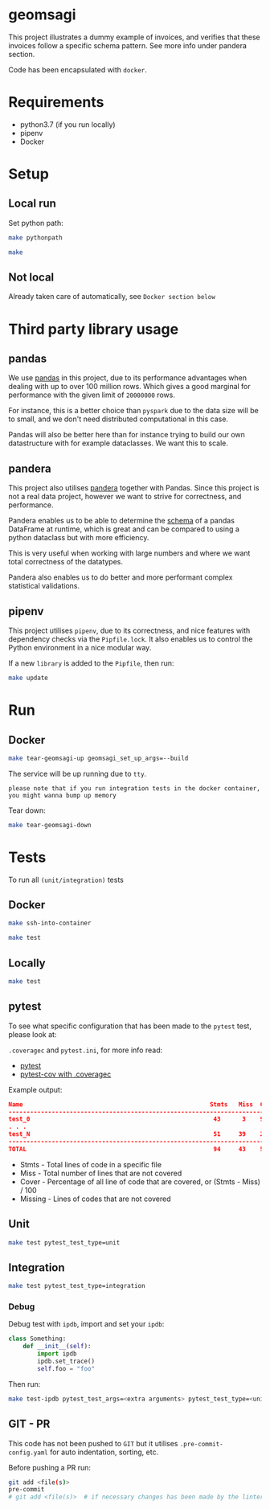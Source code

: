 # geomsagi

This project illustrates a dummy example of invoices, and verifies that these invoices follow
a specific schema pattern. See more info under pandera section.

Code has been encapsulated with `docker`.

# Requirements

* python3.7 (if you run locally)
* pipenv
* Docker

# Setup

## Local run
Set python path:
```bash
make pythonpath
```

```bash
make
```

## Not local

Already taken care of automatically, see `Docker section below`

# Third party library usage

## pandas

We use [pandas](https://pandas.pydata.org/) in this project, due to its performance advantages when
dealing with up to over 100 million rows. Which gives a good marginal for performance with the given
limit of `20000000` rows.

For instance, this is a better choice than `pyspark` due to the data size will be to small, and
we don't need distributed computational in this case.

Pandas will also be better here than for instance trying to build our own datastructure with for
example dataclasses. We want this to scale.

## pandera

This project also utilises [pandera](https://pypi.org/project/pandera/) together with Pandas.
Since this project is not a real data project, however we want to strive for correctness,
and performance.

Pandera enables us to be able to determine the
[schema](https://pandera.readthedocs.io/en/latest/dataframe_schemas.html) of a pandas DataFrame
at runtime, which is great and can be compared to using a python dataclass but with more efficiency.

This is very useful when working with large numbers and where we want total correctness of the
datatypes.

Pandera also enables us to do better and more performant complex statistical validations.

## pipenv

This project utilises `pipenv`, due to its correctness, and nice features with dependency checks
via the `Pipfile.lock`. It also enables us to control the Python environment in a nice modular
way.

If a new `library` is added to the `Pipfile`, then run:

```bash
make update
```

# Run

## Docker

```bash
make tear-geomsagi-up geomsagi_set_up_args=--build
```

The service will be up running due to `tty`.

`please note that if you run integration tests in the docker container, you might wanna bump up memory`

Tear down:

```bash
make tear-geomsagi-down
```

# Tests

To run all `(unit/integration)` tests

## Docker

```bash
make ssh-into-container
```

```bash
make test
```

## Locally

```bash
make test
```

## pytest

To see what specific configuration that has been made to the `pytest` test, please look at:

`.coveragec` and `pytest.ini`, for more info read:

* [pytest](https://readthedocs.org/projects/pytest-cov/downloads/pdf/latest/)
* [pytest-cov with .coveragec](https://pytest-cov.readthedocs.io/en/latest/config.html)

Example output:
```json
Name                                                    Stmts   Miss  Cover   Missing
-------------------------------------------------------------------------------------
test_0                                                   43      3    93%   34-35, 39
. . .
test_N                                                   51     39    24%   21-30
-------------------------------------------------------------------------------------
TOTAL                                                    94     43    51%
```

* Stmts - Total lines of code in a specific file
* Miss - Total number of lines that are not covered
* Cover - Percentage of all line of code that are covered, or (Stmts - Miss) / 100
* Missing - Lines of codes that are not covered

## Unit

```bash
make test pytest_test_type=unit
```

## Integration

```bash
make test pytest_test_type=integration
```

### Debug

Debug test with `ipdb`, import and set your `ipdb`:

```python
class Something:
    def __init__(self):
        import ipdb
        ipdb.set_trace()
        self.foo = "foo"
```

Then run:

```bash
make test-ipdb pytest_test_args=<extra arguments> pytest_test_type=<unit/integration>
```

## GIT - PR

This code has not been pushed to `GIT` but it utilises `.pre-commit-config.yaml` for
auto indentation, sorting, etc.

Before pushing a PR run:
```bash
git add <file(s)>
pre-commit
# git add <file(s)>  # if necessary changes has been made by the linter
```